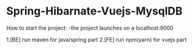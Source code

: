 # Spring-Hibarnate-Vuejs-MysqlDB
How to start the project:
  -the project launches on a localhost:9000
  
  1.[BE] run maven for java/spring part
  2.[FE] run npm(yarn) for vuejs part
